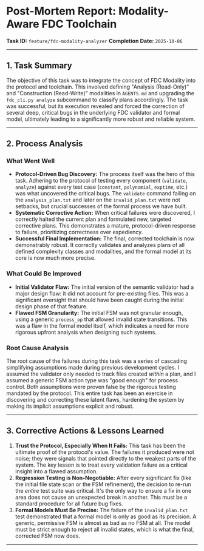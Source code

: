 # Post-Mortem Report: Modality-Aware FDC Toolchain

**Task ID:** `feature/fdc-modality-analyzer`
**Completion Date:** `2025-10-06`

---

## 1. Task Summary

The objective of this task was to integrate the concept of FDC Modality into the protocol and toolchain. This involved defining "Analysis (Read-Only)" and "Construction (Read-Write)" modalities in `AGENTS.md` and upgrading the `fdc_cli.py analyze` subcommand to classify plans accordingly. The task was successful, but its execution revealed and forced the correction of several deep, critical bugs in the underlying FDC validator and formal model, ultimately leading to a significantly more robust and reliable system.

---

## 2. Process Analysis

### What Went Well
*   **Protocol-Driven Bug Discovery:** The process itself was the hero of this task. Adhering to the protocol of testing every component (`validate`, `analyze`) against every test case (`constant`, `polynomial`, `exptime`, etc.) was what uncovered the critical bugs. The `validate` command failing on the `analysis_plan.txt` and later on the `invalid_plan.txt` were not setbacks, but crucial successes of the formal process we have built.
*   **Systematic Corrective Action:** When critical failures were discovered, I correctly halted the current plan and formulated new, targeted corrective plans. This demonstrates a mature, protocol-driven response to failure, prioritizing correctness over expediency.
*   **Successful Final Implementation:** The final, corrected toolchain is now demonstrably robust. It correctly validates and analyzes plans of all defined complexity classes and modalities, and the formal model at its core is now much more precise.

### What Could Be Improved
*   **Initial Validator Flaw:** The initial version of the semantic validator had a major design flaw: it did not account for pre-existing files. This was a significant oversight that should have been caught during the initial design phase of that feature.
*   **Flawed FSM Granularity:** The initial FSM was not granular enough, using a generic `process_op` that allowed invalid state transitions. This was a flaw in the formal model itself, which indicates a need for more rigorous upfront analysis when designing such systems.

### Root Cause Analysis
The root cause of the failures during this task was a series of cascading simplifying assumptions made during previous development cycles. I assumed the validator only needed to track files created *within* a plan, and I assumed a generic FSM action type was "good enough" for process control. Both assumptions were proven false by the rigorous testing mandated by the protocol. This entire task has been an exercise in discovering and correcting these latent flaws, hardening the system by making its implicit assumptions explicit and robust.

---

## 3. Corrective Actions & Lessons Learned

1.  **Trust the Protocol, Especially When It Fails:** This task has been the ultimate proof of the protocol's value. The failures it produced were not noise; they were signals that pointed directly to the weakest parts of the system. The key lesson is to treat every validation failure as a critical insight into a flawed assumption.
2.  **Regression Testing is Non-Negotiable:** After every significant fix (like the initial file state scan or the FSM refinement), the decision to re-run the *entire* test suite was critical. It's the only way to ensure a fix in one area does not cause an unexpected break in another. This must be a standard procedure for all future bug fixes.
3.  **Formal Models Must Be Precise:** The failure of the `invalid_plan.txt` test demonstrated that a formal model is only as good as its precision. A generic, permissive FSM is almost as bad as no FSM at all. The model must be strict enough to reject all invalid states, which is what the final, corrected FSM now does.

---